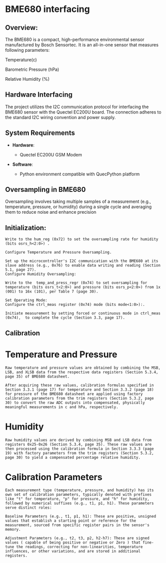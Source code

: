 # BME680 interfacing

## Overview:
The BME680 is a compact, high-performance environmental sensor manufactured by Bosch Sensortec.
It is an all-in-one sensor that measures following parameters:

Temperature(c)

Barometric Pressure (hPa)

Relative Humidity (%)

## Hardware Interfacing
The project utilizes the I2C communication protocol for interfacing the BME680 sensor with the Quectel EC200U board. The connection adheres to the standard I2C wiring convention and power supply.

## System Requirements
- **Hardware**:
  - Quectel EC200U GSM Modem
  
- **Software**:
  - Python environment compatible with QuecPython platform
  
 ## Oversampling in BME680

Oversampling involves taking multiple samples of a measurement (e.g., temperature, pressure, or humidity) during a single cycle and averaging them to reduce noise and enhance precision  

## Initialization:
    Write to the hum_reg (0x72) to set the oversampling rate for humidity (bits osrs_h<2:0>) .
    
    Configure Temperature and Pressure Oversampling.

    Set up the microcontroller's I2C communication with the BME680 at its slave address (e.g., 0x76) to enable data writing and reading (Section 5.1, page 27).
    Configure Humidity Oversampling:
    
    Write to the  temp_and_press_regr (0x74) to set oversampling for temperature (bits osrs_t<2:0>) and pressure (bits osrs_p<2:0>) from 1x (001) to 16x (101), per Table 7 (page 30).
       
    Set Operating Mode:
    Configure the ctrl_meas register (0x74) mode (bits mode<1:0>):.
    
    Initiate measurement by setting forced or continuous mode in ctrl_meas (0x74),  to complete the cycle (Section 3.3, page 17).

## Calibration

# Temperature and Pressure
    Raw temperature and pressure values are obtained by combining the MSB, LSB, and XLSB data from the respective data registers (Section 5.3.4, page 35) of BME680 datasheet.

    After acquiring these raw values, calibration formulas specified in Section 3.3.1 (page 17) for temperature and Section 3.3.2 (page 18) for pressure of the BME680 datasheet are applied using factory calibration parameters from the trim registers (Section 5.3.2, page 30) to convert the raw ADC outputs into compensated, physically meaningful measurements in c and hPa, respectively.

# Humidity
    Raw humidity values are derived by combining MSB and LSB data from registers 0x25-0x26 (Section 5.3.4, page 35). These raw values are then processed using the calibration formula in Section 3.3.3 (page 19) with factory parameters from the trim registers (Section 5.3.2, page 30) to yield a compensated percentage relative humidity.

# Calibration Parameters
    Each measurement type (temperature, pressure, and humidity) has its own set of calibration parameters, typically denoted with prefixes like "t" for temperature, "p" for pressure, and "h" for humidity, followed by numerical suffixes (e.g., t1, p1, h1). These parameters serve distinct roles:

    Baseline Parameters (e.g., t1, p1, h1): These are positive, unsigned values that establish a starting point or reference for the measurement, sourced from specific register pairs in the sensor's memory.

    Adjustment Parameters (e.g., t2, t3, p2, h2-h7): These are signed values ( capable of being positive or negative or Zero ) that fine-tune the readings, correcting for non-linearities, temperature influences, or other variations, and are stored in additional registers.